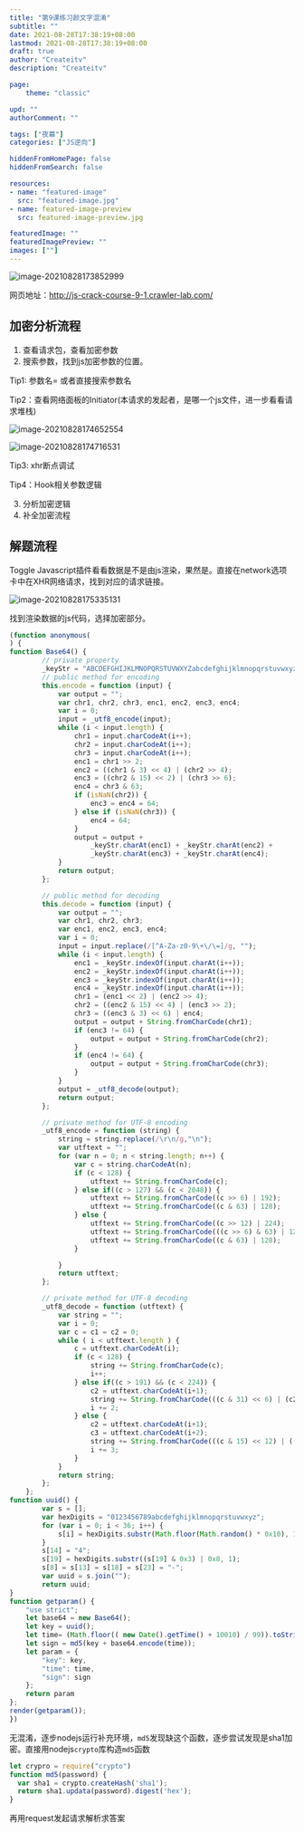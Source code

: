 ```yaml
---
title: "第9课练习颜文字混淆"
subtitle: ""
date: 2021-08-28T17:38:19+08:00
lastmod: 2021-08-28T17:38:19+08:00
draft: true
author: "Createitv"
description: "Createitv"

page:
    theme: "classic"

upd: ""
authorComment: ""

tags: ["夜幕"]
categories: ["JS逆向"]

hiddenFromHomePage: false
hiddenFromSearch: false

resources:
- name: "featured-image"
  src: "featured-image.jpg"
- name: featured-image-preview
  src: featured-image-preview.jpg

featuredImage: ""
featuredImagePreview: ""
images: [""]
---
```




![image-20210828173852999](https://typora-1300715298.cos.ap-shanghai.myqcloud.com/uPic/image-20210828173852999.png)

网页地址：http://js-crack-course-9-1.crawler-lab.com/

## 加密分析流程

1. 查看请求包，查看加密参数
2. 搜索参数，找到js加密参数的位置。

Tip1: 参数名= 或者直接搜索参数名

Tip2：查看网络面板的Initiator(本请求的发起者，是哪一个js文件，进一步看看请求堆栈)

![image-20210828174652554](https://typora-1300715298.cos.ap-shanghai.myqcloud.com/uPic/image-20210828174652554.png)

![image-20210828174716531](https://typora-1300715298.cos.ap-shanghai.myqcloud.com/uPic/image-20210828174716531.png)

Tip3: xhr断点调试

Tip4：Hook相关参数逻辑

3. 分析加密逻辑
4. 补全加密流程

## 解题流程

Toggle Javascript插件看看数据是不是由js渲染，果然是。直接在network选项卡中在XHR网络请求，找到对应的请求链接。

![image-20210828175335131](https://typora-1300715298.cos.ap-shanghai.myqcloud.com/uPic/image-20210828175335131.png)

找到渲染数据的js代码，选择加密部分。

```js
(function anonymous(
) {
function Base64() {
        // private property
        _keyStr = "ABCDEFGHIJKLMNOPQRSTUVWXYZabcdefghijklmnopqrstuvwxyz0123456789+/=";
        // public method for encoding
        this.encode = function (input) {
            var output = "";
            var chr1, chr2, chr3, enc1, enc2, enc3, enc4;
            var i = 0;
            input = _utf8_encode(input);
            while (i < input.length) {
                chr1 = input.charCodeAt(i++);
                chr2 = input.charCodeAt(i++);
                chr3 = input.charCodeAt(i++);
                enc1 = chr1 >> 2;
                enc2 = ((chr1 & 3) << 4) | (chr2 >> 4);
                enc3 = ((chr2 & 15) << 2) | (chr3 >> 6);
                enc4 = chr3 & 63;
                if (isNaN(chr2)) {
                    enc3 = enc4 = 64;
                } else if (isNaN(chr3)) {
                    enc4 = 64;
                }
                output = output +
                    _keyStr.charAt(enc1) + _keyStr.charAt(enc2) +
                    _keyStr.charAt(enc3) + _keyStr.charAt(enc4);
            }
            return output;
        };

        // public method for decoding
        this.decode = function (input) {
            var output = "";
            var chr1, chr2, chr3;
            var enc1, enc2, enc3, enc4;
            var i = 0;
            input = input.replace(/[^A-Za-z0-9\+\/\=]/g, "");
            while (i < input.length) {
                enc1 = _keyStr.indexOf(input.charAt(i++));
                enc2 = _keyStr.indexOf(input.charAt(i++));
                enc3 = _keyStr.indexOf(input.charAt(i++));
                enc4 = _keyStr.indexOf(input.charAt(i++));
                chr1 = (enc1 << 2) | (enc2 >> 4);
                chr2 = ((enc2 & 15) << 4) | (enc3 >> 2);
                chr3 = ((enc3 & 3) << 6) | enc4;
                output = output + String.fromCharCode(chr1);
                if (enc3 != 64) {
                    output = output + String.fromCharCode(chr2);
                }
                if (enc4 != 64) {
                    output = output + String.fromCharCode(chr3);
                }
            }
            output = _utf8_decode(output);
            return output;
        };

        // private method for UTF-8 encoding
        _utf8_encode = function (string) {
            string = string.replace(/\r\n/g,"\n");
            var utftext = "";
            for (var n = 0; n < string.length; n++) {
                var c = string.charCodeAt(n);
                if (c < 128) {
                    utftext += String.fromCharCode(c);
                } else if((c > 127) && (c < 2048)) {
                    utftext += String.fromCharCode((c >> 6) | 192);
                    utftext += String.fromCharCode((c & 63) | 128);
                } else {
                    utftext += String.fromCharCode((c >> 12) | 224);
                    utftext += String.fromCharCode(((c >> 6) & 63) | 128);
                    utftext += String.fromCharCode((c & 63) | 128);
                }

            }
            return utftext;
        };

        // private method for UTF-8 decoding
        _utf8_decode = function (utftext) {
            var string = "";
            var i = 0;
            var c = c1 = c2 = 0;
            while ( i < utftext.length ) {
                c = utftext.charCodeAt(i);
                if (c < 128) {
                    string += String.fromCharCode(c);
                    i++;
                } else if((c > 191) && (c < 224)) {
                    c2 = utftext.charCodeAt(i+1);
                    string += String.fromCharCode(((c & 31) << 6) | (c2 & 63));
                    i += 2;
                } else {
                    c2 = utftext.charCodeAt(i+1);
                    c3 = utftext.charCodeAt(i+2);
                    string += String.fromCharCode(((c & 15) << 12) | ((c2 & 63) << 6) | (c3 & 63));
                    i += 3;
                }
            }
            return string;
        };
    };
function uuid() {
        var s = [];
        var hexDigits = "0123456789abcdefghijklmnopqrstuvwxyz";
        for (var i = 0; i < 36; i++) {
            s[i] = hexDigits.substr(Math.floor(Math.random() * 0x10), 1);
        }
        s[14] = "4";
        s[19] = hexDigits.substr((s[19] & 0x3) | 0x8, 1);
        s[8] = s[13] = s[18] = s[23] = "-";
        var uuid = s.join("");
        return uuid;
}
function getparam() {
    "use strict";
    let base64 = new Base64();
    let key = uuid();
    let time= (Math.floor(( new Date().getTime() + 10010) / 99)).toString();
    let sign = md5(key + base64.encode(time));
    let param = {
        "key": key,
        "time": time,
        "sign": sign
    };
    return param
};
render(getparam());
})
```

无混淆，逐步nodejs运行补充环境，`md5`发现缺这个函数，逐步尝试发现是sha1加密。直接用nodejs`crypto`库构造`md5`函数

```js
let crypro = require("crypto")
function md5(password) {
  var sha1 = crypto.createHash('sha1');
  return sha1.updata(password).digest('hex');
}
```

再用request发起请求解析求答案
